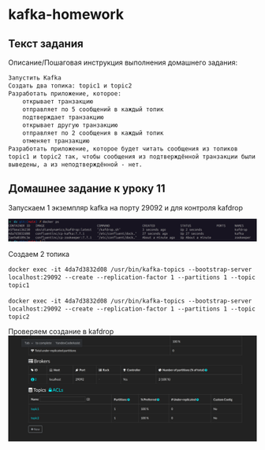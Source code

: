 # kafka-homework

## Текст задания
Описание/Пошаговая инструкция выполнения домашнего задания:

    Запустить Kafka
    Создать два топика: topic1 и topic2
    Разработать приложение, которое:
        открывает транзакцию
        отправляет по 5 сообщений в каждый топик
        подтверждает транзакцию
        открывает другую транзакцию
        отправляет по 2 сообщения в каждый топик
        отменяет транзакцию
    Разработать приложение, которое будет читать сообщения из топиков topic1 и topic2 так, чтобы сообщения из подтверждённой транзакции были выведены, а из неподтверждённой - нет.


## Домашнее задание к уроку 11

Запускаем 1 экземпляр kafka на порту 29092 и для контроля kafdrop

![2024-11-17_12-11.png](2024-11-17_12-11.png)

Создаем 2 топика

```shell
docker exec -it 4da7d3832d08 /usr/bin/kafka-topics --bootstrap-server localhost:29092 --create --replication-factor 1 --partitions 1 --topic topic1

docker exec -it 4da7d3832d08 /usr/bin/kafka-topics --bootstrap-server localhost:29092 --create --replication-factor 1 --partitions 1 --topic topic2
```

Проверяем создание в kafdrop
![2024-11-17_12-15.png](2024-11-17_12-15.png)



